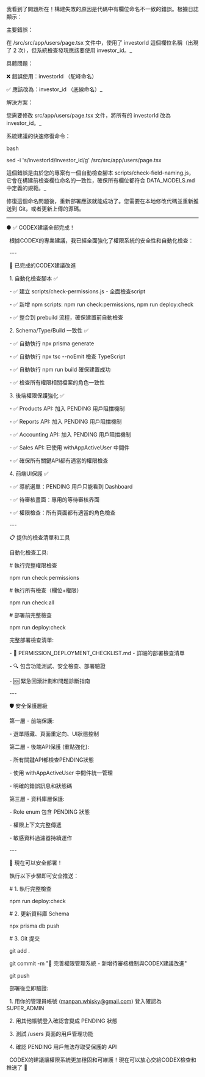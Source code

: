 我看到了問題所在！構建失敗的原因是代碼中有欄位命名不一致的錯誤。根據日誌顯示：



主要錯誤：

在 /src/src/app/users/page.tsx 文件中，使用了 investorId 這個欄位名稱（出現了 2 次），但系統檢查發現應該要使用 investor\_id。\_



具體問題：





❌ 錯誤使用：investorId （駝峰命名）



✅ 應該改為：investor\_id （底線命名）\_



解決方案：

您需要修改 src/app/users/page.tsx 文件，將所有的 investorId 改為 investor\_id。\_



系統建議的快速修復命令：



bash





sed -i 's/investorId/investor\_id/g' /src/src/app/users/page.tsx

這個錯誤是由於您的專案有一個自動檢查腳本 scripts/check-field-naming.js，它會在構建前檢查欄位命名的一致性，確保所有欄位都符合 DATA\_MODELS.md 中定義的規範。\_



修復這個命名問題後，重新部署應該就能成功了。您需要在本地修改代碼並重新推送到 Git，或者更新上傳的源碼。



---
● ✅ CODEX建議全部完成！



&nbsp; 根據CODEX的專業建議，我已經全面強化了權限系統的安全性和自動化檢查：



&nbsp; ---

&nbsp; 🔧 已完成的CODEX建議改進



&nbsp; 1. 自動化檢查腳本 ✅



&nbsp; - ✅ 建立 scripts/check-permissions.js - 全面檢查script

&nbsp; - ✅ 新增 npm scripts: npm run check:permissions, npm run deploy:check

&nbsp; - ✅ 整合到 prebuild 流程，確保建置前自動檢查



&nbsp; 2. Schema/Type/Build 一致性 ✅



&nbsp; - ✅ 自動執行 npx prisma generate

&nbsp; - ✅ 自動執行 npx tsc --noEmit 檢查 TypeScript

&nbsp; - ✅ 自動執行 npm run build 確保建置成功

&nbsp; - ✅ 檢查所有權限相關檔案的角色一致性



&nbsp; 3. 後端權限保護強化 ✅



&nbsp; - ✅ Products API: 加入 PENDING 用戶阻擋機制

&nbsp; - ✅ Reports API: 加入 PENDING 用戶阻擋機制

&nbsp; - ✅ Accounting API: 加入 PENDING 用戶阻擋機制

&nbsp; - ✅ Sales API: 已使用 withAppActiveUser 中間件

&nbsp; - ✅ 確保所有關鍵API都有適當的權限檢查



&nbsp; 4. 前端UI保護 ✅



&nbsp; - ✅ 導航選單：PENDING 用戶只能看到 Dashboard

&nbsp; - ✅ 待審核畫面：專用的等待審核界面

&nbsp; - ✅ 權限檢查：所有頁面都有適當的角色檢查



&nbsp; ---

&nbsp; 📋 提供的檢查清單和工具



&nbsp; 自動化檢查工具:



&nbsp; # 執行完整權限檢查

&nbsp; npm run check:permissions



&nbsp; # 執行所有檢查（欄位+權限）

&nbsp; npm run check:all



&nbsp; # 部署前完整檢查

&nbsp; npm run deploy:check



&nbsp; 完整部署檢查清單:



&nbsp; - 📄 PERMISSION\_DEPLOYMENT\_CHECKLIST.md - 詳細的部署檢查清單

&nbsp; - 🔍 包含功能測試、安全檢查、部署驗證

&nbsp; - 🆘 緊急回滾計劃和問題診斷指南



&nbsp; ---

&nbsp; 🛡️ 安全保護層級



&nbsp; 第一層 - 前端保護:



&nbsp; - 選單隱藏、頁面重定向、UI狀態控制



&nbsp; 第二層 - 後端API保護 (重點強化):



&nbsp; - 所有關鍵API都檢查PENDING狀態

&nbsp; - 使用 withAppActiveUser 中間件統一管理

&nbsp; - 明確的錯誤訊息和狀態碼



&nbsp; 第三層 - 資料庫層保護:



&nbsp; - Role enum 包含 PENDING 狀態

&nbsp; - 權限上下文完整傳遞

&nbsp; - 敏感資料過濾器持續運作



&nbsp; ---

&nbsp; 🚀 現在可以安全部署！



&nbsp; 執行以下步驟即可安全推送：



&nbsp; # 1. 執行完整檢查

&nbsp; npm run deploy:check



&nbsp; # 2. 更新資料庫 Schema

&nbsp; npx prisma db push



&nbsp; # 3. Git 提交

&nbsp; git add .

&nbsp; git commit -m "🔐 完善權限管理系統 - 新增待審核機制與CODEX建議改進"

&nbsp; git push



&nbsp; 部署後立即驗證:



&nbsp; 1. 用你的管理員帳號 (manpan.whisky@gmail.com) 登入確認為 SUPER\_ADMIN

&nbsp; 2. 用其他帳號登入確認會變成 PENDING 狀態

&nbsp; 3. 測試 /users 頁面的用戶管理功能

&nbsp; 4. 確認 PENDING 用戶無法存取受保護的 API



&nbsp; CODEX的建議讓權限系統更加穩固和可維護！現在可以放心交給CODEX檢查和推送了 🎉

